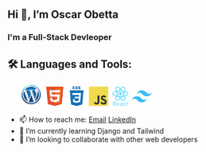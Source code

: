  <h2>Hi 👋, I’m Oscar Obetta</h2>
<h3>I'm a Full-Stack Devleoper</h3>

<h2>🛠️ Languages and Tools:</h2>

<ul>
  <img src='/wordpress.png' style='width: 47px'>
  <img src='https://github.com/devicons/devicon/raw/master/icons/html5/html5-original.svg' style='width: 40px'>
  <img src='https://github.com/devicons/devicon/raw/master/icons/css3/css3-plain-wordmark.svg' style='width: 40px'>
  <img src='https://github.com/devicons/devicon/raw/master/icons/javascript/javascript-original.svg' style='width: 40px'>
  <img src='https://github.com/devicons/devicon/raw/master/icons/react/react-original-wordmark.svg' style='width: 40px'>
  <img src='https://github.com/devicons/devicon/blob/master/icons/tailwindcss/tailwindcss-original.svg' style='width: 40px'>

</ul>

- 📫 How to reach me: <a href='obetta.oscar11@gmail.com'>Email</a>  <a href='https://www.linkedin.com/in/oscarobetta/'>LinkedIn</a>
- 🌱 I’m currently learning Django and Tailwind
- 👯 I’m looking to collaborate with other web developers


<!---
Oscarlee0/Oscarlee0 is a ✨ special ✨ repository because its `README.md` (this file) appears on your GitHub profile.
You can click the Preview link to take a look at your changes.
--->
